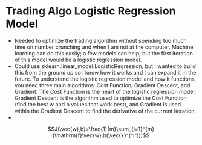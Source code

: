 # Trading Algo Logistic Regression Model

- Needed to optimize the trading algorithm without spending too much time on number crunching and when I am not at the computer. Machine learning can do this easily; a few models can help, but the first iteration of this model would be a logistic regression model.
- Could use sklearn.linear_model.LogisticRegression, but I wanted to build this from the ground up so I know how it works and I can expand it in the future. To understand the logistic regression model and how it functions, you need three main algorithms: Cost Function, Gradient Descent, and Gradient. The Cost Function is the heart of the logistic regression model, Gradient Descent is the algorithm used to optimize the Cost Function (find the best w and b values that work best), and Gradient is used within the Gradient Descent to find the derivative of the current iteration.
- 

$$J(\vec{w},b)=\frac{1}{m}\sum_{i=1}^{m}(\mathrm{f}\vec{w},b(\vec{x}^(^i^)))$$

